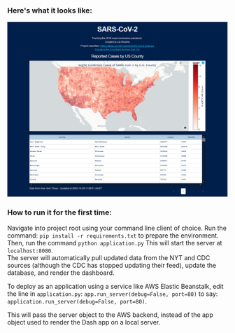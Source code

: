 ### Here's what it looks like:

![Example dashboard](https://github.com/lilyroberts/SARS-CoV-2-Analysis/blob/master/covid-dash-example.png?raw=true)


### How to run it for the first time:

Navigate into project root using your command line client of choice.
Run the command:
```pip install -r requirements.txt``` 
to prepare the environment.
Then, run the command 
```python application.py```
This will start the server at ```localhost:8080```.  
The server will automatically pull updated data from the NYT and CDC sources (although the CDC has stopped updating their feed), update the database, and render the dashboard.

To deploy as an application using a service like AWS Elastic Beanstalk, edit the line in ```application.py```:
```app.run_server(debug=False, port=80)```
to say:
```application.run_server(debug=False, port=80)```.

This will pass the server object to the AWS backend, instead of the app object used to render the Dash app on a local server.
